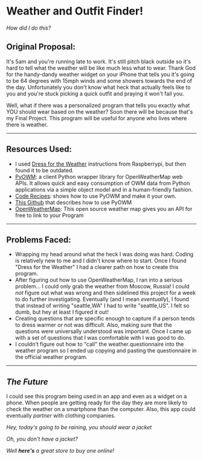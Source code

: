 # Weather and Outfit Finder!
*How did I do this?*

## **Original Proposal:**

It's 5am and you're running late to work. It's still pitch black outside so it's hard to tell what the weather will be like much less what to wear. Thank God for the handy-dandy weather widget on your iPhone that tells you it's going to be 64 degrees with 15mph winds and some showers towards the end of the day. Unfortunately you don't know what heck that actually feels like to you and you're stuck picking a quick outfit and praying it won't fail you.

Well, what if there was a personalized program that tells you exactly what YOU should wear based on the weather? Soon there will be because that's my Final Project. This program will be useful for anyone who lives where there is weather.

---

## **Resources Used:**

- I used [Dress for the Weather](https://projects.raspberrypi.org/en/projects/dress-for-the-weather) instructions from Raspberrypi, but then found it to be outdated.
- [PyOWM](https://pyowm.readthedocs.io/en/latest/): a client Python wrapper library for OpenWeatherMap web APIs. It allows quick and easy consumption of OWM data from Python applications via a simple object model and in a human-friendly fashion.
- [Code Recipes](https://pyowm.readthedocs.io/en/latest/v3/code-recipes.html#library_init): shows how to use PyOWM and make it your own.
- [This Github](https://github.com/csparpa/pyowm) that describes how to use PyOWM
- [OpenWeatherMap](openweathermap.org): This open source weather map gives you an API for free to link to your Program

---

## **Problems Faced:**

- Wrapping my head around what the heck I was doing was hard. Coding is relatively new to me and I didn't know where to start. Once I found "Dress for the Weather" I had a clearer path on how to create this program.
- After figuring out how to use OpenWeatherMap, I ran into a serious problem... I could only grab the weather from Moscow, Russia! I could *not* figure out what was wrong and then sidelined this project for a week to do further investigating. Eventually (and I mean *eventually*), I found that instead of writing "seattle,WA" I had to write "seattle,US". I felt so dumb, but hey at least I figured it out!
- Creating questions that are specific enough to capture if a person tends to dress warmer or not was difficult. Also, making sure that the questions were universally understood was important. Once I came up with a set of questions that I was comfortable with I was good to do.
- I couldn't figure out how to "call" the weather.questionnaire into the weather program so I ended up copying and pasting the questionnaire in the official weather program.

---

## __*The Future*__

I could see this program being used in an app and even as a widget on a phone. When people are getting ready for the day they are more likely to check the weather on a smartphone than the computer. Also, this app could eventually *partner* with clothing companies.

*Hey, today's going to be raining, you should wear a jacket*

*Oh, you don't have a jacket?*

*Well __here's__ a great store to buy one online!*
